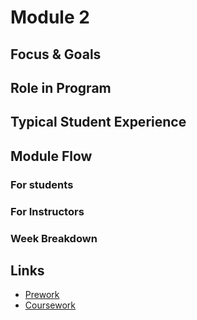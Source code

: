 # Module 2

## Focus & Goals

## Role in Program

## Typical Student Experience

## Module Flow

### For students

### For Instructors

### Week Breakdown

## Links
* [Prework]()
* [Coursework]() 
